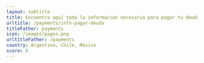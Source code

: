 ```yaml
---
layout: subtitle
title: Encuentra aquí toda la información necesaria para pagar tu deuda?
urltitle: /payments/info-pagar-deuda
titleFather: payments
icon: /images/pagos.png
urltitleFather: /payments
country: Argentina, Chile, Mexico
score: 5
---
```

